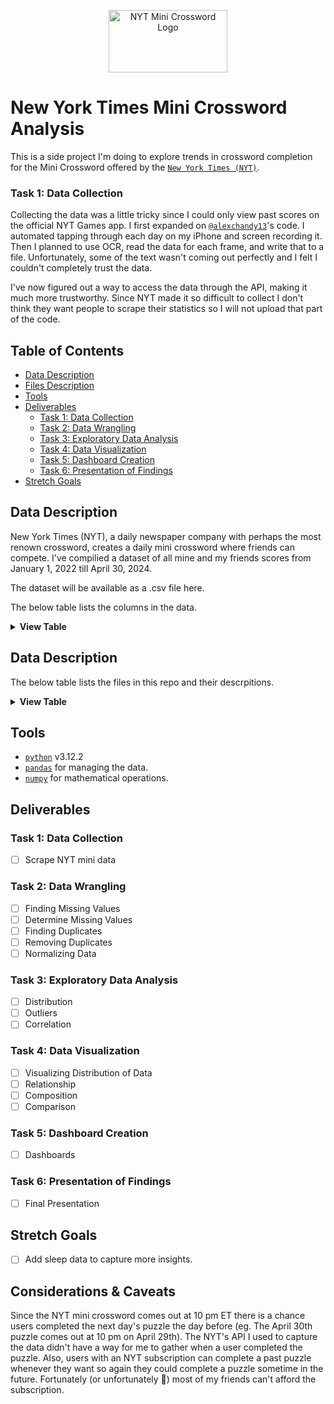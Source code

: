<p align="center">
    <img src="https://mwcm.nyt.com/dam/mkt_assets/img/games/mini.png?raw=true" alt="NYT Mini Crossword Logo" width="190" height="100"/>
</p>

# New York Times Mini Crossword Analysis

This is a side project I'm doing to explore trends in crossword completion for the Mini Crossword offered by the [`New York Times (NYT)`](https://www.nytimes.com/crosswords/game/mini).

### Task 1: Data Collection

Collecting the data was a little tricky since I could only view past scores on the official NYT Games app. I first expanded on [`@alexchandy13`](https://github.com/alexchandy13/nyt-mini-stats/tree/main)'s code. I automated tapping through each day on my iPhone and screen recording it. Then I planned to use OCR, read the data for each frame, and write that to a file. Unfortunately, some of the text wasn't coming out perfectly and I felt I couldn't completely trust the data.

I've now figured out a way to access the data through the API, making it much more trustworthy. Since NYT made it so difficult to collect I don't think they want people to scrape their statistics so I will not upload that part of the code.

## Table of Contents

- [Data Description](#data-description)
- [Files Description](#files-description)
- [Tools](#tools)
- [Deliverables](#deliverables)
  - [Task 1: Data Collection](#task-1-data-collection)
  - [Task 2: Data Wrangling](#task-2-data-wrangling)
  - [Task 3: Exploratory Data Analysis](#task-3-exploratory-data-analysis)
  - [Task 4: Data Visualization](#task-4-data-visualization)
  - [Task 5: Dashboard Creation](#task-5-dashboard-creation)
  - [Task 6: Presentation of Findings](#task-6-presentation-of-findings)
- [Stretch Goals](#stretch-goals)

## Data Description

New York Times (NYT), a daily newspaper company with perhaps the most renown crossword, creates a daily mini crossword where friends can compete. I've compilied a dataset of all mine and my friends scores from January 1, 2022 till April 30, 2024.

The dataset will be available as a .csv file here.

The below table lists the columns in the data.

<details>
 <summary><strong>View Table</strong></summary>
<table>
  <thead>
    <tr>
      <th>Column Name</th>
      <th>Column Description</th>
    </tr>
  </thead>
  <tbody>
    <tr>
      <td>rank</td>
      <td>
        What place the user finished for the day. (Eg. 1 being first, 2 meaning 2nd etc.)
      </td>
    </tr>
    <tr>
      <td>name</td>
      <td>
        The user's username.
      </td>
    </tr>
    <tr>
      <td>userID</td>
      <td>The user's ID.</td>
    </tr>
    <tr>
      <td>score</td>
      <td>The user's score in seconds. The time the user took to complete the day's puzzle, in seconds.</td>
    </tr>
    <tr>
      <td>date</td>
      <td>The date of the puzzle.</td>
    </tr>
  </tbody>
</table>

</details>

## Data Description

The below table lists the files in this repo and their descrpitions.

<details>
 <summary><strong>View Table</strong></summary>
<table>
  <thead>
    <tr>
      <th>File Name</th>
      <th>File Description</th>
    </tr>
  </thead>
  <tbody>
    <tr>
      <td>output.tsv</td>
      <td>
        The original dataset I managed to scrape from a screen recording of all the mini scores using OCR. It's not too great.
      </td>
    </tr>
    <tr>
      <td>output.csv</td>
      <td>
        The actual complete dataset collected via the API.
      </td>
    </tr>
    <tr>
      <td>mini_stats_auto.mp4</td>
      <td>The screen recording of all the scores.</td>
    </tr>
    <tr>
      <td>initial_scrape.py</td>
      <td>The functions for scraping the screen recording and writing the data.</td>
    </tr>
  </tbody>
</table>

</details>

## Tools

- [`python`](https://www.python.org/downloads/) v3.12.2
- [`pandas`](https://pandas.pydata.org/?utm_medium=Exinfluencer&utm_source=Exinfluencer&utm_content=000026UJ&utm_term=10006555&utm_id=NA-SkillsNetwork-Channel-SkillsNetworkCoursesIBMML0187ENSkillsNetwork31430127-2021-01-01) for managing the data.
- [`numpy`](https://numpy.org/?utm_medium=Exinfluencer&utm_source=Exinfluencer&utm_content=000026UJ&utm_term=10006555&utm_id=NA-SkillsNetwork-Channel-SkillsNetworkCoursesIBMML0187ENSkillsNetwork31430127-2021-01-01) for mathematical operations.

## Deliverables

### Task 1: Data Collection

- [ ] Scrape NYT mini data

### Task 2: Data Wrangling

- [ ] Finding Missing Values
- [ ] Determine Missing Values
- [ ] Finding Duplicates
- [ ] Removing Duplicates
- [ ] Normalizing Data

### Task 3: Exploratory Data Analysis

- [ ] Distribution
- [ ] Outliers
- [ ] Correlation

### Task 4: Data Visualization

- [ ] Visualizing Distribution of Data
- [ ] Relationship
- [ ] Composition
- [ ] Comparison

### Task 5: Dashboard Creation

- [ ] Dashboards

### Task 6: Presentation of Findings

- [ ] Final Presentation

## Stretch Goals

- [ ] Add sleep data to capture more insights.

## Considerations & Caveats

Since the NYT mini crossword comes out at 10 pm ET there is a chance users completed the next day's puzzle the day before (eg. The April 30th puzzle comes out at 10 pm on April 29th). The NYT's API I used to capture the data didn't have a way for me to gather when a user completed the puzzle. Also, users with an NYT subscription can complete a past puzzle whenever they want so again they could complete a puzzle sometime in the future. Fortunately (or unfortunately 🤔) most of my friends can't afford the subscription.
